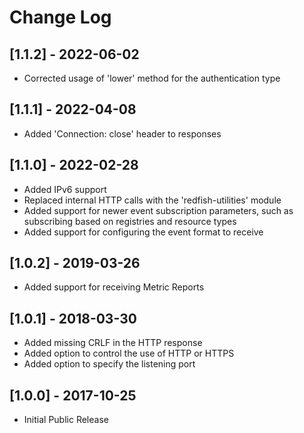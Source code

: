 # Change Log

## [1.1.2] - 2022-06-02
- Corrected usage of 'lower' method for the authentication type

## [1.1.1] - 2022-04-08
- Added 'Connection: close' header to responses

## [1.1.0] - 2022-02-28
- Added IPv6 support
- Replaced internal HTTP calls with the 'redfish-utilities' module
- Added support for newer event subscription parameters, such as subscribing based on registries and resource types
- Added support for configuring the event format to receive

## [1.0.2] - 2019-03-26
- Added support for receiving Metric Reports

## [1.0.1] - 2018-03-30
- Added missing CRLF in the HTTP response
- Added option to control the use of HTTP or HTTPS
- Added option to specify the listening port

## [1.0.0] - 2017-10-25
- Initial Public Release
